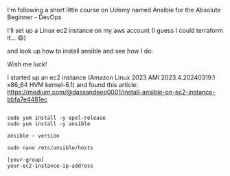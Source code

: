I'm following a short little course on Udemy
named Ansible for the Absolute Beginner - DevOps


I'll set up a Linux ec2 instance on my aws account
(I guess I could terraform it... 😄)

and look up how to install ansible and see how I do.

Wish me luck!

I started up an ec2 instance (Amazon Linux 2023 AMI 2023.4.20240319.1 x86_64 HVM kernel-6.1) and found this article:
https://medium.com/@dassandeep0001/install-ansible-on-ec2-instance-bbfa7e4481ec

```udo yum update -y

sudo yum install -y epel-release
sudo yum install -y ansible

ansible — version

sudo nano /etc/ansible/hosts

[your-group]
your-ec2-instance-ip-address
```

